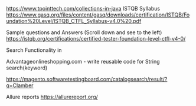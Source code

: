 https://www.tpointtech.com/collections-in-java
ISTQB Syllabus
https://www.gasq.org/files/content/gasq/downloads/certification/ISTQB/Foundation%20Level/ISTQB_CTFL_Syllabus-v4.0%20.pdf

Sample questions and Answers (Scroll down and see to the left)
https://istqb.org/certifications/certified-tester-foundation-level-ctfl-v4-0/

Search Functionality in

Advantageonlineshopping.com - write reusable code for String search(keyword)

https://magento.softwaretestingboard.com/catalogsearch/result/?q=Clamber

Allure reports 
https://allurereport.org/

